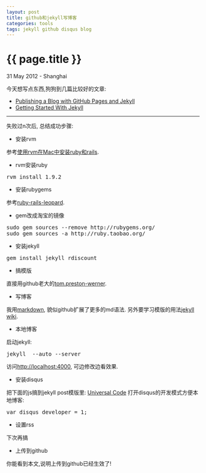 ```yaml
---
layout: post
title: github和jekyll写博客 
categories: tools
tags: jekyll github disqus blog
---
```


{{ page.title }}
================

<p class="meta">31 May 2012 - Shanghai</p>

今天想写点东西,狗狗到几篇比较好的文章:

 * [Publishing a Blog with GitHub Pages and Jekyll](http://blog.envylabs.com/2009/08/publishing-a-blog-with-github-pages-and-jekyll/)
 * [Getting Started With Jekyll](http://asymmetrical-view.com/2009/05/14/starting-wtih-jekyll.html)

----------------------------------

失败过n次后, 总结成功步骤:

* 安装rvm

参考[使用rvm在Mac中安装ruby和rails](http://blog.prosight.me/index.php/2011/09/805).

* rvm安装ruby

<pre>
rvm install 1.9.2
</pre>

* 安装rubygems

 参考[ruby-rails-leopard](http://hivelogic.com/articles/ruby-rails-leopard/).

* gem改成淘宝的镜像

<pre>
sudo gem sources --remove http://rubygems.org/ 
sudo gem sources -a http://ruby.taobao.org/ 
</pre>

* 安装jekyll

<pre>
gem install jekyll rdiscount
</pre>

* 搞模版

直接用github老大的[tom.preston-werner](https://github.com/mojombo/mojombo.github.com).

* 写博客

我用[markdown](http://daringfireball.net/projects/markdown/syntax), 貌似github扩展了更多的md语法.
另外要学习模版的用法[jekyll wiki](https://github.com/mojombo/jekyll/wiki/).

* 本地博客

启动jekyll:
<pre>
jekyll  --auto --server 
</pre>
访问[http://localhost:4000](http://localhost:4000), 可边修改边看效果.

* 安装disqus

把下面的js搞到jekyll post模版里:
[Universal Code](http://docs.disqus.com/developers/universal/)
打开disqus的开发模式方便本地博客:
<pre>
var disqus_developer = 1;
</pre>

* 设置rss

下次再搞

* 上传到github

你能看到本文,说明上传到github已经生效了!
